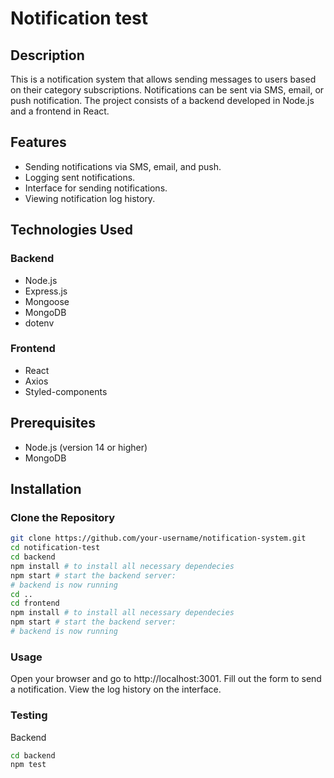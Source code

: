 # Notification test

## Description

This is a notification system that allows sending messages to users based on their category subscriptions. Notifications can be sent via SMS, email, or push notification. The project consists of a backend developed in Node.js and a frontend in React.

## Features

- Sending notifications via SMS, email, and push.
- Logging sent notifications.
- Interface for sending notifications.
- Viewing notification log history.

## Technologies Used

### Backend

- Node.js
- Express.js
- Mongoose
- MongoDB
- dotenv

### Frontend

- React
- Axios
- Styled-components

## Prerequisites

- Node.js (version 14 or higher)
- MongoDB

## Installation

### Clone the Repository

```bash
git clone https://github.com/your-username/notification-system.git
cd notification-test
cd backend
npm install # to install all necessary dependecies
npm start # start the backend server:
# backend is now running
cd ..
cd frontend
npm install # to install all necessary dependecies
npm start # start the backend server:
# backend is now running
```

### Usage
Open your browser and go to http://localhost:3001.
Fill out the form to send a notification.
View the log history on the interface.

### Testing
Backend
```bash
cd backend
npm test
```